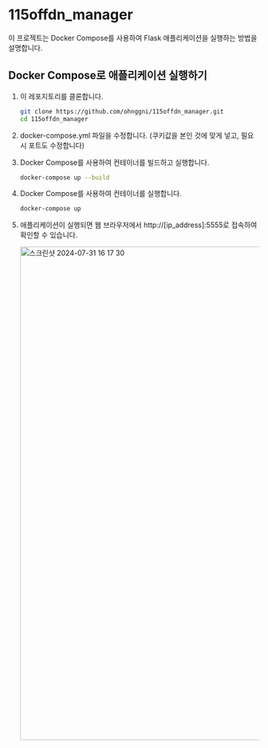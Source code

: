 # 115offdn_manager

이 프로젝트는 Docker Compose를 사용하여 Flask 애플리케이션을 실행하는 방법을 설명합니다.

## Docker Compose로 애플리케이션 실행하기

1. 이 레포지토리를 클론합니다.

   ```sh
   git clone https://github.com/ohnggni/115offdn_manager.git
   cd 115offdn_manager

2. docker-compose.yml 파일을 수정합니다. (쿠키값을 본인 것에 맞게 넣고, 필요 시 포트도 수정합니다)
3. Docker Compose를 사용하여 컨테이너를 빌드하고 실행합니다.
   ```sh
   docker-compose up --build

4. Docker Compose를 사용하여 컨테이너를 실행합니다.
   ```sh
   docker-compose up

5. 애플리케이션이 실행되면 웹 브라우저에서 http://[ip_address]:5555로 접속하여 확인할 수 있습니다.
   
   <img width="987" alt="스크린샷 2024-07-31 16 17 30" src="https://github.com/user-attachments/assets/77177b4e-d2b0-4415-8281-981ccc4ba23f">
